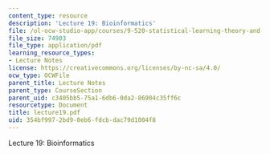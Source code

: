 ```yaml
---
content_type: resource
description: 'Lecture 19: Bioinformatics'
file: /ol-ocw-studio-app/courses/9-520-statistical-learning-theory-and-applications-spring-2003/354bf9972bd90eb6fdcbdac79d1004f8_lecture19.pdf
file_size: 74903
file_type: application/pdf
learning_resource_types:
- Lecture Notes
license: https://creativecommons.org/licenses/by-nc-sa/4.0/
ocw_type: OCWFile
parent_title: Lecture Notes
parent_type: CourseSection
parent_uid: c3405bb5-75a1-6db6-0da2-86904c35ff6c
resourcetype: Document
title: lecture19.pdf
uid: 354bf997-2bd9-0eb6-fdcb-dac79d1004f8
---
```

Lecture 19: Bioinformatics